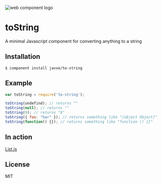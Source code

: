 ![web component logo](http://i49.tinypic.com/e7nj9v.png)

# toString

A minimal Javascript component for converting anything to a string

## Installation

    $ component install javve/to-string

## Example

```js
var toString = require('to-string');

toString(undefind); // returns ""
toString(null); // returns ""
toString(9); // returns "9"
toString({ foo: "bar" }); // returns something like "[object Object]"
toString(function() {}); // returns something like "function () {}"
```

## In action

[List.js](http://listjs.com)

## License

MIT
